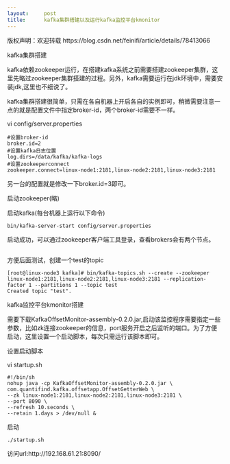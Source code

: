 ```yaml
---
layout:     post
title:      kafka集群搭建以及运行kafka监控平台kmonitor
---
```

<div id="article_content" class="article_content clearfix csdn-tracking-statistics" data-pid="blog" data-mod="popu_307" data-dsm="post">
								<div class="article-copyright">
					版权声明：欢迎转载					https://blog.csdn.net/feinifi/article/details/78413066				</div>
								            <link rel="stylesheet" href="https://csdnimg.cn/release/phoenix/template/css/ck_htmledit_views-f76675cdea.css">
						<div class="htmledit_views" id="content_views">
                <p>kafka集群搭建</p><p>kafka依赖zookeeper运行，在搭建kafka系统之前需要搭建zookeeper集群，这里先略过zookeeper集群搭建的过程。另外，kafka需要运行在jdk环境中，需要安装jdk,这里也不细说了。</p><p>kafka集群搭建很简单，只需在各自机器上开启各自的实例即可，稍微需要注意一点的就是配置文件中指定broker-id，两个broker-id需要不一样。</p><p>vi config/server.properties </p><pre><code class="language-plain">#设置broker-id
broker.id=2
#设置kafka日志位置
log.dirs=/data/kafka/kafka-logs
#设置zookeeperconnect
zookeeper.connect=linux-node1:2181,linux-node2:2181,linux-node3:2181</code></pre><p></p><p>另一台的配置就是修改一下broker.id=3即可。</p><p>启动zookeeper(略)</p><p>启动kafka(每台机器上运行以下命令)</p><pre><code class="language-plain">bin/kafka-server-start config/server.properties</code></pre><p>启动成功，可以通过zookeeper客户端工具登录，查看brokers会有两个节点。</p><p><img src="https://img-blog.csdn.net/20171102233111264?watermark/2/text/aHR0cDovL2Jsb2cuY3Nkbi5uZXQvZmVpbmlmaQ==/font/5a6L5L2T/fontsize/400/fill/I0JBQkFCMA==/dissolve/70/gravity/SouthEast" alt=""></p><p>方便后面测试，创建一个test的topic</p><pre><code class="language-plain">[root@linux-node3 kafka]# bin/kafka-topics.sh --create --zookeeper linux-node1:2181,linux-node2:2181,linux-node3:2181 --replication-factor 1 --partitions 1 --topic test
Created topic "test".</code></pre><p style="background:#ddd;"></p><p>kafka监控平台kmonitor搭建</p><p>需要下载KafkaOffsetMonitor-assembly-0.2.0.jar,启动该监控程序需要指定一些参数，比如zk连接zookeeper的信息，port服务开启之后监听的端口。为了方便启动，这里设置一个启动脚本，每次只需运行该脚本即可。</p><p>设置启动脚本</p><p>vi startup.sh</p><pre><code class="language-plain">#!/bin/sh
nohup java -cp KafkaOffsetMonitor-assembly-0.2.0.jar \
com.quantifind.kafka.offsetapp.OffsetGetterWeb \
--zk linux-node1:2181,linux-node2:2181,linux-node3:2181 \
--port 8090 \
--refresh 10.seconds \
--retain 1.days &gt; /dev/null &amp;</code></pre><p>启动</p><pre><code class="language-plain">./startup.sh</code></pre><p>访问url:http://192.168.61.21:8090/</p><p><img src="https://img-blog.csdn.net/20171102234940080?watermark/2/text/aHR0cDovL2Jsb2cuY3Nkbi5uZXQvZmVpbmlmaQ==/font/5a6L5L2T/fontsize/400/fill/I0JBQkFCMA==/dissolve/70/gravity/SouthEast" alt=""></p>            </div>
                </div>
